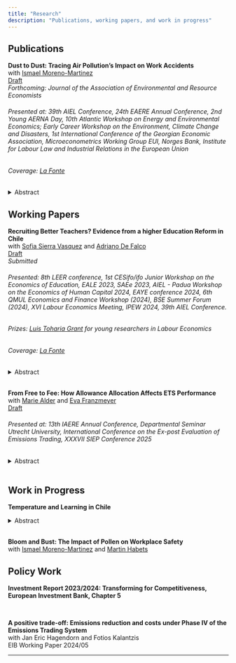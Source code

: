 ```yaml
---
title: "Research"
description: "Publications, working papers, and work in progress"
---
```


## Publications

**Dust to Dust: Tracing Air Pollution’s Impact on Work Accidents** <br>
with [Ismael Moreno-Martinez](https://ismaelmorenomartinez.eu/) <br> 
[Draft](https://papers.ssrn.com/sol3/papers.cfm?abstract_id=4812658) <br> <i>Forthcoming: Journal of the Association of Environmental and Resource Economists</i> 

###### Presented at: 39th AIEL Conference, 24th EAERE Annual Conference, 2nd Young AERNA Day, 10th Atlantic Workshop on Energy and Environmental Economics; Early Career Workshop on the Environment, Climate Change and Disasters, 1st International Conference of the Georgian Economic Association, Microeconometrics Working Group EUI, Norges Bank, Institute for Labour Law and Industrial Relations in the European Union

###### Coverage: [La Fonte](https://lafonte.eui.eu/2024/05/09/dust-to-dust-how-natural-air-pollution-induces-work-accidents/)

  <details>
    <summary> Abstract </summary>
    This study provides causal estimates of the effect of air pollution on workplace safety using data on the universe of work accidents reported in Spain (2010-2019). We focus on a near-worldwide natural source of air pollution: mineral dust precipitation. Our estimates reveal dust precipitation marginal effects and overall burden on workplace safety are of the same order of magnitude as those of high temperatures. Impacts are widespread, spanning most worker and accident characteristics, and consistent with dust inducing human error across diverse tasks and activities. However, we find null effects for workers at the top quintile of the wage distribution.
  </details> 



## Working Papers

**Recruiting Better Teachers? Evidence from a higher Education Reform in Chile** <br>
with [Sofia Sierra Vasquez](https://sofiasierrav.com/) and [Adriano De Falco](https://www.adrianodefalco.com/home-page) <br> 
[Draft](https://papers.ssrn.com/sol3/papers.cfm?abstract_id=4874361) <br> <i>Submitted</i>

###### Presented: 8th LEER conference, 1st CESifo/ifo Junior Workshop on the Economics of Education, EALE 2023, SAEe 2023, AIEL - Padua Workshop on the Economics of Human Capital 2024, EAYE conference 2024, 6th QMUL Economics and Finance Workshop (2024), BSE Summer Forum (2024), XVI Labour Economics Meeting, IPEW 2024, 39th AIEL Conference. 

###### Prizes: [Luis Toharia Grant](https://www.aeet.eu/en/becas-luis-toharia/) for young researchers in Labour Economics
###### Coverage: [La Fonte](https://lafonte.eui.eu/2024/10/10/shaping-future-generations-analysing-teacher-recruitment-reform-in-chile/)

<details>
    <summary> Abstract </summary>
This paper analyzes the impact of a recruitment policy aimed at improving the quality of new teachers. The reform introduced a scholarship to incentivize the enrollment of high-achieving high school graduates in teacher training programs and imposed enrollment restrictions on low-achieving high school graduates. The screening device used to define achievement was the national standardized university entry exam. Using rich administrative data, we document that the reform was effective in improving the average test scores of new teachers, especially in public schools. To assess the impact of the reform on teacher quality, we construct teacher value-added (TVA) measures based on standardized test scores of their pupils. Our findings indicate that the reform led to a significant increase in the TVA of mathematics teachers, equivalent to 30\% of their standard deviation. However, it did not affect the average TVA of Spanish teachers. We provide evidence that this heterogeneity across subjects can be explained by differences in the predictive power of test scores on teacher quality. Finally, we show that the increase in average teacher quality cannot be explained solely by the higher presence of high-achieving teachers. 
</details> 

<br>

**From Free to Fee: How Allowance Allocation Affects ETS Performance** <br>
with [Marie Alder](https://mariealder.github.io/) and [Eva Franzmeyer](https://franzeva.github.io/) <br>
[Draft](https://papers.ssrn.com/sol3/papers.cfm?abstract_id=5521119) <br>

###### Presented at: 13th IAERE Annual Conference, Departmental Seminar Utrecht University, International Conference on the Ex-post Evaluation of Emissions Trading, XXXVII SIEP Conference 2025

<details>
    <summary> Abstract </summary>
This study provides causal firm-level estimates of the effect of a reduction in free emission allowances in emission trading systems on emissions and economic performance. We study an EU ETS reform that withdrew the right of some manufacturing firms to receive most emission allowances for free, exploiting this change in a difference-in-differences setting. We find that paying for allowances decreased emissions by more than 11 percent overall, relative to firms that retained free allowances. This reduction was accompanied by a significant decrease in economic performance, including revenue, employment, and assets of a similar magnitude. Using a multi-product model, we show that our results can be rationalized through an extensive margin adjustment of firms. 
</details> 

<br>





## Work in Progress
**Temperature and Learning in Chile**

<details>
    <summary> Abstract </summary>
This paper examines the impact of extreme temperatures on learning outcomes, with a particular focus on students from low-income backgrounds. Using panel data from over 1.5 million Chilean students who took a standardized university entry exam, I demonstrate that hot but also cold days are especially detrimental to academic performance. Additionally, I analyze school attendance records for the entire population of Chilean pupils to explore potential mechanisms. The findings reveal that heat significantly increases school absences, suggesting that reduced attendance may partially explain the negative effect of heat on learning outcomes. However, the adverse impact of cold days appears to operate through channels other than attendance. 
</details> 

<br>


**Bloom and Bust: The Impact of Pollen on Workplace Safety** <br>
with [Ismael Moreno-Martinez](https://ismaelmorenomartinez.eu/) and [Martin Habets](https://martinhabets.github.io/) <br>

## Policy Work

**Investment Report 2023/2024: Transforming for Competitiveness, European Investment Bank, Chapter 5**

<br>

**A positive trade-off: Emissions reduction and costs under Phase IV of the Emissions Trading System** <br>
with Jan Eric Hagendorn and Fotios Kalantzis <br>
EIB Working Paper 2024/05

---
